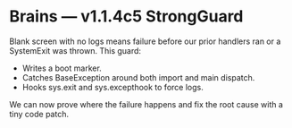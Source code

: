 # Brains — v1.1.4c5 StrongGuard
Blank screen with no logs means failure before our prior handlers ran or a SystemExit was thrown.
This guard:
- Writes a boot marker.
- Catches BaseException around both import and main dispatch.
- Hooks sys.exit and sys.excepthook to force logs.

We can now prove where the failure happens and fix the root cause with a tiny code patch.
